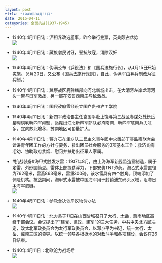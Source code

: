 ```yaml
---
layout: post
title: "1940年04月11日"
date: 2015-04-11
categories: 全面抗战(1937-1945)
---
```


<meta name="referrer" content="no-referrer" />

- 1940年4月11日讯：沪租界改选董事，昨今举行投票，英美颇占优势 <br/><img src="https://ww1.sinaimg.cn/large/aca367d8jw1er20ww5cy6j20f50c9tac.jpg" />

- 1940年4月11日讯：藏族僧民讨汪，誓抗敌寇，清除汉奸 <br/><img src="https://ww2.sinaimg.cn/large/aca367d8jw1er1z780drqj20kf0c8acd.jpg" />

- 1940年4月11日讯：伪满公布《兵役法》和《国兵法施行令》，从4月15日开始实施。（6月20日，又公布《国兵法施行规则》，自此，伪满军由募兵制改为征兵制。） 

- 1940年4月11日讯：冀察战区鹿钟麟部向河北新城出击，在大清河左岸龙湾河头一带与日军激战，另一部在安国西南庄与敌激战。 

- 1940年4月11日讯：国民政府雪顶设立国立贵州农工学院 

- 1940年4月11日讯：新四军政治部主任袁国平赴上饶与第三战区参谋处处长岳星明谈判新四军问题，岳提出江北新四军部队必须南调，新四军皖南兵力过多，宜向苏北增移，苏南地区可酌量扩大。 

- 1940年4月11日讯：蒋介石在重庆队三民主义青年团中央团部干事监察联席会议讲青年团工作的方针与要务，指出团员社会服务的3项基本工作：救济贫病老幼、协助政府禁烟、慰问并扶助出征军人家属。 

- #抗战装备#海甲式触发水雷：1937年8月，由上海海军新舰监造室制造，属于定雷，外形圆筒型。雷体上部提供浮力，下部安装TNT炸药。海乙式水雷直径为762毫米，雷高863毫米，雷重300磅。该水雷具有四个触角，顶端添加了保险机构。抗战期间，海甲式水雷被中国海军用于封锁浦东码头水域，阻滞日本海军舰艇。 <br/><img src="https://ww4.sinaimg.cn/large/aca367d8jw1er1edzh2scj20b40430t4.jpg" />

- 1940年4月11日讯：参政会决议平议物价办法 <br/><img src="https://ww3.sinaimg.cn/large/aca367d8jw1er1cnf4hgpj20iq0ihdiw.jpg" />

- 1940年4月11日讯：北方局于11日在山西黎城召开了太行、太岳、冀南地区高级干部会议。会议提出了“建党、建政、建军”的三大任务。中共中央北方局决定，改太北军政委员会为太行军政委员会，以邓小平为书记，统一太行、太岳、冀南三区的领导。以统一领导各根据地的对敌斗争和各项建设，会议在26日结束。 

- 1940年4月11日：北欧沦为战场后 <br/><img src="https://ww3.sinaimg.cn/large/aca367d8jw1er195zakzqj211q0hmn3x.jpg" />

